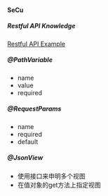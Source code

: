 #### SeCu

##### Restful API Knowledge
[Restful API Example](./RestfulAPI%20Example.md)

##### @PathVariable
* name
* value
* required

##### @RequestParams
* name
* required
* default

##### @JsonView

* 使用接口来申明多个视图
* 在值对象的get方法上指定视图

```java

```
